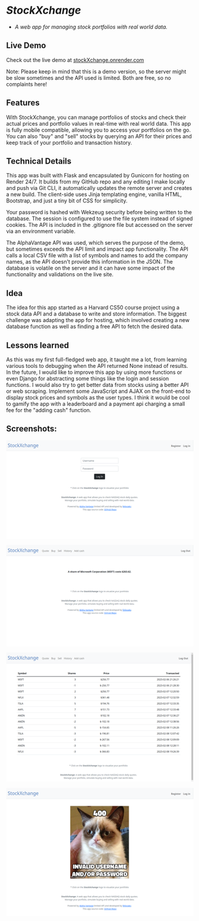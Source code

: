# *StockXchange*
- *A web app for managing stock portfolios with real world data.*


## Live Demo
Check out the live demo at [stockXchange.onrender.com](https://stockxchange.onrender.com/)

Note: Please keep in mind that this is a demo version, so the server might be slow sometimes and the API used is limited. Both are free, so no complaints here!
<br>

## Features

With StockXchange, you can manage portfolios of stocks and check their actual prices and portfolio values in real-time with real world data. This app is fully mobile compatible, allowing you to access your portfolios on the go. You can also "buy" and "sell" stocks by querying an API for their prices and keep track of your portfolio and transaction history.


## Technical Details

This app was built with Flask and encapsulated by Gunicorn for hosting on Render 24/7. It builds from my GitHub repo and any editing I make locally and push via Git CLI, it automatically updates the remote server and creates a new build. The client-side uses Jinja templating engine, vanilla HTML, Bootstrap, and just a tiny bit of CSS for simplicity.

Your password is hashed with Wekzeug security before being written to the database. The session is configured to use the file system instead of signed cookies. The API is included in the .gitignore file but accessed on the server via an environment variable.

The AlphaVantage API was used, which serves the purpose of the demo, but sometimes exceeds the API limit and impact app functionality. The API calls a local CSV file with a list of symbols and names to add the company names, as the API doesn't provide this information in the JSON. The database is volatile on the server and it can have some impact of the functionality and validations on the live site. 


## Idea

The idea for this app started as a Harvard CS50 course project using a stock data API and a database to write and store information. The biggest challenge was adapting the app for hosting, which involved creating a new database function as well as finding a free API to fetch the desired data.


## Lessons learned

As this was my first full-fledged web app, it taught me a lot, from learning various tools to debugging when the API returned None instead of results. In the future, I would like to improve this app by using more functions or even Django for abstracting some things like the login and session functions. I would also try to get better data from stocks using a better API or web scraping. Implement some JavaScript and AJAX on the front-end to display stock prices and symbols as the user types. I think it would be cool to gamify the app with a leaderboard and a payment api charging a small fee for the "adding cash" function.


## Screenshots:

![Alt text](static/sreenshot1.png)

![Alt text](static/sreenshot3.png)

![Alt text](static/sreenshot2.png)

![Alt text](static/sreenshot4.png)